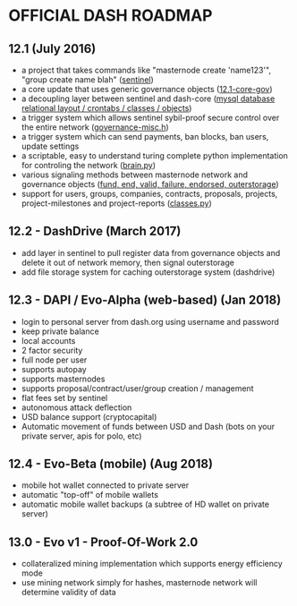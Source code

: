 

# OFFICIAL DASH ROADMAP

## 12.1 (July 2016)
- a project that takes commands like "masternode create 'name123'", "group create name blah" ([sentinel](https://github.com/evan82/sentinel/main.py))
- a core update that uses generic governance objects ([12.1-core-gov](https://github.com/evan82/dash/blob/v0.12.1.x-gov/src/governance.h#L209))
- a decoupling layer between sentinel and dash-core ([mysql database relational layout / crontabs / classes / objects](https://github.com/evan82/sentinel/blob/master/database/001.sql))
- a trigger system which allows sentinel sybil-proof secure control over the entire network ([governance-misc.h](https://github.com/evan82/dash/blob/v0.12.1.x-gov/src/governance-misc.h#L27))
- a trigger system which can send payments, ban blocks, ban users, update settings
- a scriptable, easy to understand turing complete python implementation for controling the network ([brain.py](https://github.com/evan82/sentinel/blob/master/lib/brain.py))
- various signaling methods between masternode network and governance objects ([fund, end, valid, failure, endorsed, outerstorage](https://github.com/evan82/dash/blob/v0.12.1.x-gov/src/governance-vote.h#L28))
- support for users, groups, companies, contracts, proposals, projects, project-milestones and project-reports ([classes.py](https://github.com/evan82/sentinel/blob/master/lib/classes.py))

## 12.2 - DashDrive (March 2017)
- add layer in sentinel to pull register data from governance objects and delete it out of network memory, then signal outerstorage
- add file storage system for caching outerstorage system (dashdrive)

## 12.3 - DAPI / Evo-Alpha (web-based) (Jan 2018)
- login to personal server from dash.org using username and password
- keep private balance
- local accounts
- 2 factor security
- full node per user
- supports autopay
- supports masternodes
- supports proposal/contract/user/group creation / management
- flat fees set by sentinel
- autonomous attack deflection
- USD balance support (cryptocapital)
- Automatic movement of funds between USD and Dash (bots on your private server, apis for polo, etc) 

## 12.4 - Evo-Beta (mobile) (Aug 2018)
- mobile hot wallet connected to private server
- automatic "top-off" of mobile wallets
- automatic mobile wallet backups (a subtree of HD wallet on private server)

## 13.0 - Evo v1 - Proof-Of-Work 2.0
- collateralized mining implementation which supports energy efficiency mode
- use mining network simply for hashes, masternode network will determine validity of data
